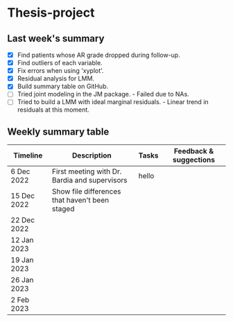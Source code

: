 # Thesis-project

## Last week's summary

- [x] Find patients whose AR grade dropped during follow-up.
- [x] Find outliers of each variable.
- [x] Fix errors when using 'xyplot'.
- [x] Residual analysis for LMM.
- [x] Build summary table on GitHub.
- [ ] Tried joint modeling in the JM package. - Failed due to NAs.
- [ ] Tried to build a LMM with ideal marginal residuals. - Linear trend in residuals at this moment.

## Weekly summary table

| Timeline | Description | Tasks | Feedback & suggections |
| --- | --- | --- | --- |
| 6 Dec 2022 | First meeting with Dr. Bardia and supervisors | hello |
| 15 Dec 2022 | Show file differences that haven't been staged |
| 22 Dec 2022 | | |
| 12 Jan 2023 | | |
| 19 Jan 2023 | | |
| 26 Jan 2023 | | |
| 2 Feb 2023 | | |


